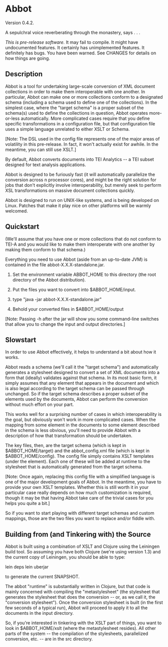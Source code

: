 
Abbot
=====

Version 0.4.2.

A sepulchral voice reverberating through the monastery, says . . .

*This is pre-release software.*  It may fail to compile.  It might have undocumented features.  It certainly has unimplemented features.  It definitely has bugs.  You have been warned.  See CHANGES for details on how things are going.

Description
-----------

Abbot is a tool for undertaking large-scale conversion of XML document collections in order to make them interoperable with one another.  In particular, Abbot can make one or more collections conform to a designated schema (including a schema used to define one of the collections).  In the simplest case, where the "target schema" is a proper subset of the schema(s) used to define the collections in question, Abbot operates more-or-less automatically.  More complicated cases require that you define specific transformations in a configuration file, but that configuration file uses a simple language unrelated to either XSLT or Schema.

[Note: The DSL used in the config file represents one of the major areas of volatility in this pre-release.  In fact, it won't actually exist for awhile.  In the meantime, you can still use XSLT.]

By default, Abbot converts documents into TEI Analytics -- a TEI subset designed for text analysis applications.

Abbot is designed to be furiously fast (it will automatically parallelize the conversion across n processor cores), and might be the right solution for jobs that don't explicitly involve interoperability, but merely seek to perform XSL transformations on massive document collections quickly.

Abbot is designed to run on UNIX-like systems, and is being developed on Linux.  Patches that make it play nice on other platforms will be warmly welcomed.

Quickstart
----------

(We'll assume that you have one or more collections that do not conform to TEI-A and you would like to make them interoperate with one another by making them conform to that schema.)

Everything you need to use Abbot (aside from an up-to-date JVM) is contained in the file abbot-X.X.X-standalone.jar.

1. Set the environment variable ABBOT\_HOME to this directory (the root directory of the Abbot distribution).

2. Put the files you want to convert into $ABBOT\_HOME/input.

3. type "java -jar abbot-X.X.X-standalone.jar"

4. Behold your converted files in $ABBOT\_HOME/output

[Note: Passing -h after the jar will show you some command-line switches that allow you to change the input and output directories.]

Slowstart
---------

In order to use Abbot effectively, it helps to understand a bit about how it works.

Abbot reads a schema (we'll call it the "target schema") and automatically generates a stylesheet designed to convert a set of XML documents into a form that (ideally) validates against that schema.  In its most basic form, it simply assumes that any element that appears in the document and which is also legal according to the target schema can be passed through unchanged.  So if the target schema describes a proper subset of the elements used by the documents, Abbot can perform the conversion without much effort on your part.

This works well for a surprising number of cases in which interoperability is the goal, but obviously won't work in more complicated cases.  When the mapping from some element in the documents to some element described in the schema is less obvious, you'll need to provide Abbot with a description of how that transformation should be undertaken.

The key files, then, are the target schema (which is kept in $ABBOT\_HOME/target) and the abbot\_config.xml file (which is kept in $ABBOT\_HOME/config).  The config file simply contains XSLT templates (under the <custom-transformations> element).  Each one of these will be added at runtime to the stylesheet that is automatically generated from the target schema.

[Note: Once again, replacing this config file with a simplified language is one of the major development goals of Abbot.  In the meantime, you have to provide your own XSLT templates.  Whether this is still worth it in your particular case really depends on how much customization is required, though it may be that having Abbot take care of the trivial cases for you helps you quite a bit.]

So if you want to start playing with different target schemas and custom mappings, those are the two files you want to replace and/or fiddle with.

Building from (and Tinkering with) the Source
---------------------------------------------

Abbot is built using a combination of XSLT and Clojure using the Leiningen build tool.  So assuming you have both Clojure (we're using version 1.3) and the current copy of Leiningen, you should be able to type:

lein deps
lein uberjar

to generate the current SNAPSHOT.

The abbot "runtime" is substantially written in Clojure, but that code is mainly concerned with compiling the "metastylesheet" (the stylesheet that generates the stylesheet that does the conversion -- or, as we call it, the "conversion stylesheet").  Once the conversion stylesheet is built (in the first few seconds of a typical run), Abbot will proceed to apply it to all the documents in the input directory.

So, if you're interested in tinkering with the XSLT part of things, you want to look in $ABBOT\_HOME/xslt (where the metastylesheet resides).  All other parts of the system -- the compilation of the stylesheets, parallelized conversion, etc. -- are in the src directory.
